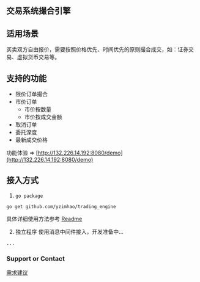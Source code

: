 ## 交易系统撮合引擎

## 适用场景
  买卖双方自由报价，需要按照价格优先、时间优先的原则撮合成交，如：证券交易、虚拟货币交易等。

## 支持的功能
* 限价订单撮合
* 市价订单
  * 市价按数量
  * 市价按成交金额
* 取消订单
* 委托深度
* 最新成交价格

 功能体验 => [http://132.226.14.192:8080/demo](http://132.226.14.192:8080/demo)

## 接入方式
 1. `go package`
 ```
 go get github.com/yzimhao/trading_engine
 ```
 具体详细使用方法参考 [Readme](https://github.com/yzimhao/trading_engine#readme)


  2. 独立程序
 使用消息中间件接入，开发准备中...
 ```
 ...
 ```

### Support or Contact

[需求建议](https://github.com/yzimhao/trading_engine#%E9%9C%80%E6%B1%82%E8%AE%A8%E8%AE%BA%E8%81%94%E7%B3%BB)
